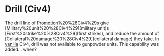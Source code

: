 # Drill (Civ4)

The drill line of [Promotion%20%28Civ4%29](promotion)s give [Military%20unit%20%28Civ4%29](military unit)s [First%20strike%20%28Civ4%29](first strikes), and reduce the amount of [Collateral%20damage%20%28Civ4%29](collateral damage) they take.
In [vanilla](vanilla) Civ4, drill was not available to gunpowder units. This capability was added... when?